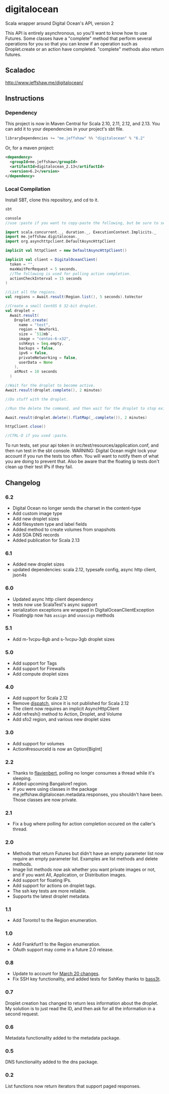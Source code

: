 digitalocean
============

Scala wrapper around Digital Ocean's API, version 2

This API is entirely asynchronous, so you'll want to know how to use Futures. Some classes have a "complete" method that
perform several operations for you so that you can know if an operation such as Droplet.create or an action have
completed. "complete" methods also return futures.

## Scaladoc

http://www.jeffshaw.me/digitalocean/

## Instructions

### Dependency

This project is now in Maven Central for Scala 2.10, 2.11, 2.12, and 2.13. You can add it to your dependencies in your project's sbt file.

```scala
libraryDependencies += "me.jeffshaw" %% "digitalocean" % "6.2"
```

Or, for a maven project:

```xml
<dependency>
  <groupId>me.jeffshaw</groupId>
  <artifactId>digitalocean_2.13</artifactId>
  <version>6.2</version>
</dependency>
```

### Local Compilation

Install SBT, clone this repository, and cd to it.

```scala
sbt

console
//use :paste if you want to copy-paste the following, but be sure to set your api token first.

import scala.concurrent._, duration._, ExecutionContext.Implicits._
import me.jeffshaw.digitalocean._
import org.asynchttpclient.DefaultAsyncHttpClient

implicit val httpClient = new DefaultAsyncHttpClient()

implicit val client = DigitalOceanClient(
  token = "",
  maxWaitPerRequest = 5 seconds,
  //The following is used for polling action completion.
  actionCheckInterval = 15 seconds
)

//List all the regions.
val regions = Await.result(Region.list(), 5 seconds).toVector

//Create a small CentOS 6 32-bit droplet.
val droplet =
  Await.result(
    Droplet.create(
      name = "test",
      region = NewYork1,
      size = `512mb`,
      image = "centos-6-x32",
      sshKeys = Seq.empty,
      backups = false,
      ipv6 = false,
      privateNetworking = false,
      userData = None
    ),
    atMost = 10 seconds
  )

//Wait for the droplet to become active.
Await.result(droplet.complete(), 2 minutes)

//Do stuff with the droplet.

//Run the delete the command, and then wait for the droplet to stop existing.

Await.result(droplet.delete().flatMap(_.complete()), 2 minutes)

httpClient.close()

//CTRL-D if you used :paste.
```

To run tests, set your api token in src/test/resources/application.conf, and then run test in the sbt console. WARNING: Digital Ocean might lock your account if you run the tests too often. You will want to notify them of what you are doing to prevent that. Also be aware that the floating ip tests don't clean up their test IPs if they fail.

## Changelog

### 6.2
* Digital Ocean no longer sends the charset in the content-type
* Add custom image type
* Add new droplet sizes
* Add filesystem type and label fields
* Added method to create volumes from snapshots
* Add SOA DNS records
* Added publication for Scala 2.13

### 6.1
* Added new droplet sizes
* updated dependencies: scala 2.12, typesafe config, async http client, json4s

### 6.0
* Updated async http client dependency
* tests now use ScalaTest's async support
* serialization exceptions are wrapped in DigitalOceanClientException
* FloatingIp now has `assign` and `unassign` methods

### 5.1
* Add m-1vcpu-8gb and s-1vcpu-3gb droplet sizes

### 5.0
* Add support for Tags
* Add support for Firewalls
* Add compute droplet sizes

### 4.0
* Add support for Scala 2.12
* Remove [dispatch](http://dispatch.databinder.net/Dispatch.html), since it is not published for Scala 2.12
* The client now requires an implicit AsyncHttpClient
* Add refresh() method to Action, Droplet, and Volume
* Add sfo2 region, and various new droplet sizes

### 3.0
* Add support for volumes
* Action#resourceId is now an Option[BigInt]

### 2.2
* Thanks to [flavienbert](https://github.com/flavienbert), polling no longer consumes a thread while it's sleeping.
* Added upcoming Bangalore1 region.
* If you were using classes in the package me.jeffshaw.digitalocean.metadata.responses, you shouldn't have been. Those classes are now private.

### 2.1
* Fix a bug where polling for action completion occured on the caller's thread.

### 2.0
* Methods that return Futures but didn't have an empty parameter list now require an empty parameter list. Examples are list methods and delete methods.
* Image list methods now ask whether you want private images or not, and if you want All, Application, or Distribution images.
* Add support for floating IPs.
* Add support for actions on droplet tags.
* The ssh key tests are more reliable.
* Supports the latest droplet metadata.

### 1.1
* Add Toronto1 to the Region enumeration.

### 1.0
* Add Frankfurt1 to the Region enumeration.
* OAuth support may come in a future 2.0 release.

### 0.8
* Update to account for [March 20 changes](https://assets.digitalocean.com/email/APIv2_Breaking_Changes_Email.html).
* Fix SSH key functionality, and added tests for SshKey thanks to [bass3t](https://github.com/bass3t).

### 0.7
Droplet creation has changed to return less information about the droplet.
My solution is to just read the ID, and then ask for all the information
in a second request.

### 0.6
Metadata functionality added to the metadata package.

### 0.5
DNS functionality added to the dns package.

### 0.2
List functions now return iterators that support paged responses.

